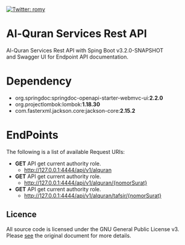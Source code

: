 [![Twitter: romy](https://img.shields.io/twitter/follow/RomySihananda)](https://twitter.com/RomySihananda)

# Al-Quran Services Rest API

Al-Quran Services Rest API with Sping Boot v3.2.0-SNAPSHOT </br>
and Swagger UI for Endpoint API documentation.

# Dependency

- org.springdoc:springdoc-openapi-starter-webmvc-ui:**2.2.0**
- org.projectlombok:lombok:**1.18.30**
- com.fasterxml.jackson.core:jackson-core:**2.15.2**

# EndPoints

The following is a list of available Request URIs:

- **GET** API get current authority role.
  - http://127.0.0.1:4444/api/v1/alquran
- **GET** API get current authority role.
  - http://127.0.0.1:4444/api/v1/alquran/{nomorSurat}
- **GET** API get current authority role.
  - http://127.0.0.1:4444/api/v1/alquran/tafsir/{nomorSurat}

## Licence

All source code is licensed under the GNU General Public License v3. Please [see](https://www.gnu.org/licenses) the original document for more details.

